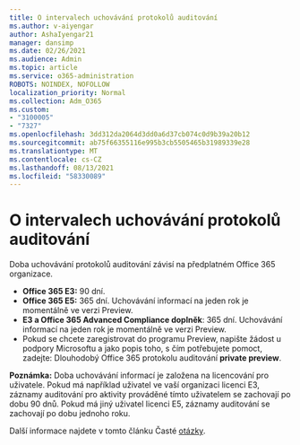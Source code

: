 ```yaml
---
title: O intervalech uchovávání protokolů auditování
ms.author: v-aiyengar
author: AshaIyengar21
manager: dansimp
ms.date: 02/26/2021
ms.audience: Admin
ms.topic: article
ms.service: o365-administration
ROBOTS: NOINDEX, NOFOLLOW
localization_priority: Normal
ms.collection: Adm_O365
ms.custom:
- "3100005"
- "7327"
ms.openlocfilehash: 3dd312da2064d3dd0a6d37cb074c0d9b39a20b12
ms.sourcegitcommit: ab75f66355116e995b3cb5505465b31989339e28
ms.translationtype: MT
ms.contentlocale: cs-CZ
ms.lasthandoff: 08/13/2021
ms.locfileid: "58330089"
---
```

# <a name="about-audit-logs-retention-periods"></a>O intervalech uchovávání protokolů auditování

Doba uchovávání protokolů auditování závisí na předplatném Office 365 organizace.

- **Office 365 E3:** 90 dní.
- **Office 365 E5:** 365 dní. Uchovávání informací na jeden rok je momentálně ve verzi Preview.
- **E3 a Office 365 Advanced Compliance doplněk**: 365 dní. Uchovávání informací na jeden rok je momentálně ve verzi Preview.
- Pokud se chcete zaregistrovat do programu Preview, napište žádost u podpory Microsoftu a jako popis toho, s čím potřebujete pomoct, zadejte: Dlouhodobý Office 365 protokolu auditování **private preview**.

**Poznámka:** Doba uchovávání informací je založena na licencování pro uživatele. Pokud má například uživatel ve vaší organizaci licenci E3, záznamy auditování pro aktivity prováděné tímto uživatelem se zachovají po dobu 90 dnů. Pokud má jiný uživatel licenci E5, záznamy auditování se zachovají po dobu jednoho roku.

Další informace najdete v tomto článku Časté [otázky](https://go.microsoft.com/fwlink/?linkid=2115336).